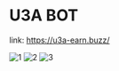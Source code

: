 # U3A BOT
link: https://u3a-earn.buzz/

![1](https://user-images.githubusercontent.com/77591040/177911262-f749f220-8dce-4802-9539-59f69c2c07be.PNG)
![2](https://user-images.githubusercontent.com/77591040/177911527-265bbd9e-4c2c-41ef-b1bf-18b59a108ff4.PNG)
![3](https://user-images.githubusercontent.com/77591040/177911528-ace89ff4-e210-4cb8-b5d2-6c27870013fe.PNG)
